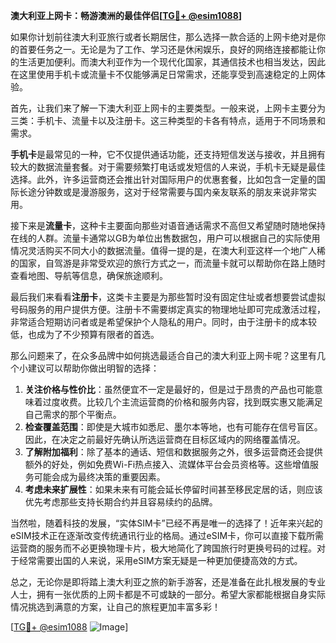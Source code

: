 **澳大利亚上网卡：畅游澳洲的最佳伴侣[[TG💪+ @esim1088](https://t.me/s/esim1088)]**

如果你计划前往澳大利亚旅行或者长期居住，那么选择一款合适的上网卡绝对是你的首要任务之一。无论是为了工作、学习还是休闲娱乐，良好的网络连接都能让你的生活更加便利。而澳大利亚作为一个现代化国家，其通信技术也相当发达，因此在这里使用手机卡或流量卡不仅能够满足日常需求，还能享受到高速稳定的上网体验。

首先，让我们来了解一下澳大利亚上网卡的主要类型。一般来说，上网卡主要分为三类：手机卡、流量卡以及注册卡。这三种类型的卡各有特点，适用于不同场景和需求。

**手机卡**是最常见的一种，它不仅提供通话功能，还支持短信发送与接收，并且拥有较大的数据流量套餐。对于需要频繁打电话或发短信的人来说，手机卡无疑是最佳选择。此外，许多运营商还会推出针对国际用户的优惠套餐，比如包含一定量的国际长途分钟数或是漫游服务，这对于经常需要与国内亲友联系的朋友来说非常实用。

接下来是**流量卡**，这种卡主要面向那些对语音通话需求不高但又希望随时随地保持在线的人群。流量卡通常以GB为单位出售数据包，用户可以根据自己的实际使用情况灵活购买不同大小的数据流量。值得一提的是，在澳大利亚这样一个地广人稀的国家，自驾游是非常受欢迎的旅行方式之一，而流量卡就可以帮助你在路上随时查看地图、导航等信息，确保旅途顺利。

最后我们来看看**注册卡**，这类卡主要是为那些暂时没有固定住址或者想要尝试虚拟号码服务的用户提供方便。注册卡不需要绑定真实的物理地址即可完成激活过程，非常适合短期访问者或是希望保护个人隐私的用户。同时，由于注册卡的成本较低，也成为了不少预算有限者的首选。

那么问题来了，在众多品牌中如何挑选最适合自己的澳大利亚上网卡呢？这里有几个小建议可以帮助你做出明智的选择：

1. **关注价格与性价比**：虽然便宜不一定是最好的，但是过于昂贵的产品也可能意味着过度收费。比较几个主流运营商的价格和服务内容，找到既实惠又能满足自己需求的那个平衡点。
2. **检查覆盖范围**：即使是大城市如悉尼、墨尔本等地，也有可能存在信号盲区。因此，在决定之前最好先确认所选运营商在目标区域内的网络覆盖情况。
3. **了解附加福利**：除了基本的通话、短信和数据服务之外，很多运营商还会提供额外的好处，例如免费Wi-Fi热点接入、流媒体平台会员资格等。这些增值服务可能会成为最终决策的重要因素。
4. **考虑未来扩展性**：如果未来有可能会延长停留时间甚至移民定居的话，则应该优先考虑那些支持长期合约并且容易续约的品牌。

当然啦，随着科技的发展，“实体SIM卡”已经不再是唯一的选择了！近年来兴起的eSIM技术正在逐渐改变传统通讯行业的格局。通过eSIM卡，你可以直接下载所需运营商的服务而不必更换物理卡片，极大地简化了跨国旅行时更换号码的过程。对于经常需要出国的人来说，采用eSIM方案无疑是一种更加便捷高效的方式。

总之，无论你是即将踏上澳大利亚之旅的新手游客，还是准备在此扎根发展的专业人士，拥有一张优质的上网卡都是不可或缺的一部分。希望大家都能根据自身实际情况挑选到满意的方案，让自己的旅程更加丰富多彩！

[[TG💪+ @esim1088](https://t.me/s/esim1088) ![Image](https://i.postimg.cc/4NQfJmqS/Snipaste-2025-05-13-00-14-12.png)]